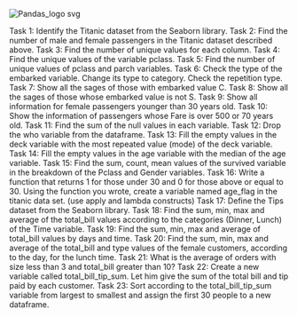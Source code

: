 ![Pandas_logo svg](https://github.com/mrtcskn1/Pandas_Exercises/assets/111244707/2efe48ca-e92e-41b4-9a88-c7e76e397d66)


Task 1: Identify the Titanic dataset from the Seaborn library.
Task 2: Find the number of male and female passengers in the Titanic dataset described above.
Task 3: Find the number of unique values for each column.
Task 4: Find the unique values of the variable pclass.
Task 5: Find the number of unique values of pclass and parch variables.
Task 6: Check the type of the embarked variable. Change its type to category. Check the repetition type.
Task 7: Show all the sages of those with embarked value C.
Task 8: Show all the sages of those whose embarked value is not S.
Task 9: Show all information for female passengers younger than 30 years old.
Task 10: Show the information of passengers whose Fare is over 500 or 70 years old.
Task 11: Find the sum of the null values in each variable.
Task 12: Drop the who variable from the dataframe.
Task 13: Fill the empty values in the deck variable with the most repeated value (mode) of the deck variable.
Task 14: Fill the empty values in the age variable with the median of the age variable.
Task 15: Find the sum, count, mean values of the survived variable in the breakdown of the Pclass and Gender variables.
Task 16: Write a function that returns 1 for those under 30 and 0 for those above or equal to 30.
Using the function you wrote, create a variable named age_flag in the titanic data set. (use apply and lambda constructs)
Task 17: Define the Tips dataset from the Seaborn library.
Task 18: Find the sum, min, max and average of the total_bill values according to the categories (Dinner, Lunch) of the Time variable.
Task 19: Find the sum, min, max and average of total_bill values by days and time.
Task 20: Find the sum, min, max and average of the total_bill and type values of the female customers, according to the day, for the lunch time.
Task 21: What is the average of orders with size less than 3 and total_bill greater than 10?
Task 22: Create a new variable called total_bill_tip_sum. Let him give the sum of the total bill and tip paid by each customer.
Task 23: Sort according to the total_bill_tip_sum variable from largest to smallest and assign the first 30 people to a new dataframe.
